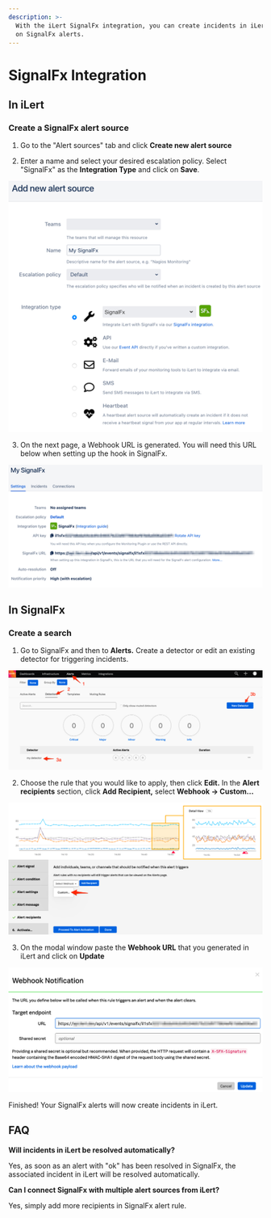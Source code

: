 ```yaml
---
description: >-
  With the iLert SignalFx integration, you can create incidents in iLert based
  on SignalFx alerts.
---
```


# SignalFx Integration

## In iLert <a id="in-ilert"></a>

### Create a SignalFx alert source <a id="create-alert-source"></a>

1. Go to the "Alert sources" tab and click **Create new alert source**

2. Enter a name and select your desired escalation policy. Select "SignalFx" as the **Integration Type** and click on **Save**.

![](../.gitbook/assets/ilert%20%2831%29.png)

3. On the next page, a Webhook URL is generated. You will need this URL below when setting up the hook in SignalFx.

![](../.gitbook/assets/ilert%20%2832%29.png)

## In SignalFx <a id="in-splunk"></a>

### Create a search <a id="create-action-sequences"></a>

1. Go to SignalFx and then to **Alerts.** Create a detector or edit an existing detector for triggering incidents.

![](../.gitbook/assets/detectors.png)

2. Choose the rule that you would like to apply, then click **Edit.** In the **Alert recipients** section, click **Add Recipient,** select **Webhook -&gt; Custom...**

![](../.gitbook/assets/detector_-_my_detector.png)

3. On the modal window paste the **Webhook URL** that you generated in iLert and click on **Update**

![](../.gitbook/assets/detector_-_my_detector%20%281%29.png)

Finished! Your SignalFx alerts will now create incidents in iLert.

## FAQ <a id="faq"></a>

**Will incidents in iLert be resolved automatically?**

Yes, as soon as an alert with "ok" has been resolved in SignalFx, the associated incident in iLert will be resolved automatically.

**Can I connect SignalFx with multiple alert sources from iLert?**

Yes, simply add more recipients in SignalFx alert rule.

